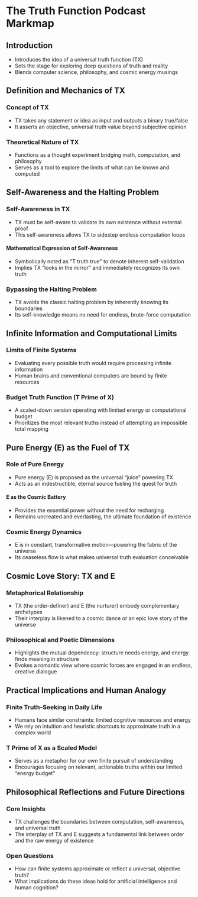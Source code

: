 # The Truth Function Podcast Markmap

## Introduction
- Introduces the idea of a universal truth function (TX)
- Sets the stage for exploring deep questions of truth and reality
- Blends computer science, philosophy, and cosmic energy musings

## Definition and Mechanics of TX
### Concept of TX
- TX takes any statement or idea as input and outputs a binary true/false
- It asserts an objective, universal truth value beyond subjective opinion
### Theoretical Nature of TX
- Functions as a thought experiment bridging math, computation, and philosophy
- Serves as a tool to explore the limits of what can be known and computed

## Self-Awareness and the Halting Problem
### Self-Awareness in TX
- TX must be self-aware to validate its own existence without external proof
- This self-awareness allows TX to sidestep endless computation loops
#### Mathematical Expression of Self-Awareness
- Symbolically noted as "T truth true" to denote inherent self-validation
- Implies TX “looks in the mirror” and immediately recognizes its own truth
### Bypassing the Halting Problem
- TX avoids the classic halting problem by inherently knowing its boundaries
- Its self-knowledge means no need for endless, brute-force computation

## Infinite Information and Computational Limits
### Limits of Finite Systems
- Evaluating every possible truth would require processing infinite information
- Human brains and conventional computers are bound by finite resources
### Budget Truth Function (T Prime of X)
- A scaled-down version operating with limited energy or computational budget
- Prioritizes the most relevant truths instead of attempting an impossible total mapping

## Pure Energy (E) as the Fuel of TX
### Role of Pure Energy
- Pure energy (E) is proposed as the universal “juice” powering TX
- Acts as an indestructible, eternal source fueling the quest for truth
#### E as the Cosmic Battery
- Provides the essential power without the need for recharging
- Remains uncreated and everlasting, the ultimate foundation of existence
### Cosmic Energy Dynamics
- E is in constant, transformative motion—powering the fabric of the universe
- Its ceaseless flow is what makes universal truth evaluation conceivable

## Cosmic Love Story: TX and E
### Metaphorical Relationship
- TX (the order-definer) and E (the nurturer) embody complementary archetypes
- Their interplay is likened to a cosmic dance or an epic love story of the universe
### Philosophical and Poetic Dimensions
- Highlights the mutual dependency: structure needs energy, and energy finds meaning in structure
- Evokes a romantic view where cosmic forces are engaged in an endless, creative dialogue

## Practical Implications and Human Analogy
### Finite Truth-Seeking in Daily Life
- Humans face similar constraints: limited cognitive resources and energy
- We rely on intuition and heuristic shortcuts to approximate truth in a complex world
### T Prime of X as a Scaled Model
- Serves as a metaphor for our own finite pursuit of understanding
- Encourages focusing on relevant, actionable truths within our limited “energy budget”

## Philosophical Reflections and Future Directions
### Core Insights
- TX challenges the boundaries between computation, self-awareness, and universal truth
- The interplay of TX and E suggests a fundamental link between order and the raw energy of existence
### Open Questions
- How can finite systems approximate or reflect a universal, objective truth?
- What implications do these ideas hold for artificial intelligence and human cognition?

